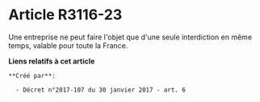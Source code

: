 # Article R3116-23

Une entreprise ne peut faire l'objet que d'une seule interdiction en même temps, valable pour toute la France.

**Liens relatifs à cet article**

	**Créé par**:

	  - Décret n°2017-107 du 30 janvier 2017 - art. 6
